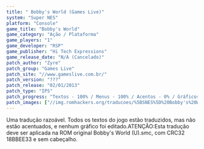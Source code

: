 ```yaml
---
title: " Bobby's World (Games Live)"
system: "Super NES"
platform: "Console"
game_title: "Bobby's World"
game_category: "Ação / Plataforma"
game_players: "1"
game_developer: "RSP"
game_publisher: "Hi Tech Expressions"
game_release_date: "N/A (Cancelado)"
patch_author: "Zyre"
patch_group: "Games Live"
patch_site: "//www.gameslive.com.br/"
patch_version: "???"
patch_release: "02/01/2013"
patch_type: "IPS"
patch_progress: "Textos - 100% / Menus - 100% / Acentos - 0% / Gráficos - 0%"
patch_images: ["//img.romhackers.org/traducoes/%5BSNES%5D%20Bobby's%20World%20-%20Games%20Live%20-%201.png","//img.romhackers.org/traducoes/%5BSNES%5D%20Bobby's%20World%20-%20Games%20Live%20-%202.png","//img.romhackers.org/traducoes/%5BSNES%5D%20Bobby's%20World%20-%20Games%20Live%20-%203.png"]
---
```

Uma tradução razoável. Todos os textos do jogo estão traduzidos, mas não estão acentuados, e nenhum gráfico foi editado.ATENÇÃO:Esta tradução deve ser aplicada na ROM original Bobby's World (U).smc, com CRC32 18BBEE33 e sem cabeçalho.